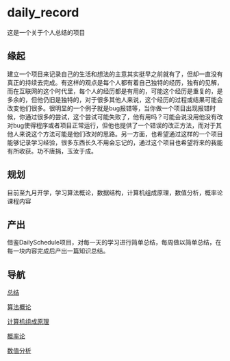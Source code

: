 # daily_record
这是一个关于个人总结的项目

## 缘起

建立一个项目来记录自己的生活和想法的主意其实挺早之前就有了，但却一直没有真正的持续去完成。有这样的观点是每个人都有着自己独特的经历，独有的见解，而在互联网的这个时代里，每个人的经历都是有用的，可能这个经历是重复的，是多余的，但他仍旧是独特的，对于很多其他人来说，这个经历的过程或结果可能会改变他们很多。很明显的一个例子就是bug报错等，当你做一个项目出现报错时候，你通过很多的尝试，这个尝试可能失败了，他有用吗？可能会说没用他没有改对bug使得程序或者项目正常运行，但他也提供了一个错误的改正方法，而对于其他人来说这个方法可能是他们改对的思路。另一方面，也希望通过这样的一个项目能够记录学习经验，很多东西长久不用会忘记的，通过这个项目也希望将来的我能有所收获。功不唐捐，玉汝于成。

## 规划

目前至九月开学，学习算法概论，数据结构，计算机组成原理，数值分析，概率论课程内容

## 产出

借鉴DailySchedule项目，对每一天的学习进行简单总结，每周做以简单总结，在每一块内容完成后产出一篇知识总结。

## 导航

[总结](总结) 

[算法概论](算法概论) 

 [计算机组成原理](计算机组成原理) 

 [概率论](概率论) 

 [数值分析](数值分析) 